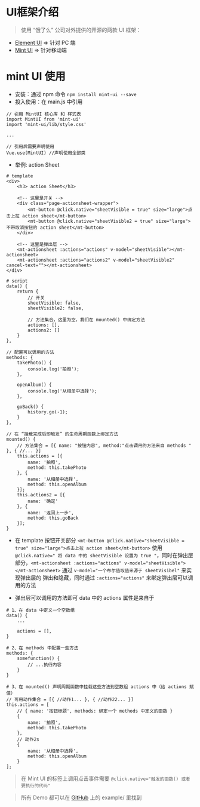 # UI框架介绍
> 使用 “饿了么” 公司对外提供的开源的两款 UI 框架：
* [Element UI](https://element.faas.ele.me/#/zh-CN) => 针对 PC 端
* [Mint UI](http://mint-ui.github.io/#!/zh-cn) => 针对移动端

# mint UI 使用
* 安装：通过 npm 命令 `npm install mint-ui --save`
* 投入使用：在 main.js 中引用
```
// 引用 MintUI 核心库 和 样式表
import MintUI from 'mint-ui'
import 'mint-ui/lib/style.css'

...

// 引用后需要声明使用
Vue.use(MintUI) //声明使用全部类
```
* 举例: action Sheet
```
# template
<div>
    <h3> action Sheet</h3>

    <!-- 这里是开关 -->
    <div class="page-actionsheet-wrapper">
        <mt-button @click.native="sheetVisible = true" size="large">点击上拉 action sheet</mt-button>
        <mt-button @click.native="sheetVisible2 = true" size="large">不带取消按钮的 action sheet</mt-button>
    </div>

    <!-- 这里是弹出层 -->
    <mt-actionsheet :actions="actions" v-model="sheetVisible"></mt-actionsheet>
    <mt-actionsheet :actions="actions2" v-model="sheetVisible2" cancel-text=""></mt-actionsheet>
</div>

# script
data() {
    return {
        // 开关
        sheetVisible: false,
        sheetVisible2: false,

        // 方法集合，这里为空，我们在 mounted() 中绑定方法
        actions: [],
        actions2: []
    }
},

// 配置可以调用的方法
methods: {
    takePhoto() {
        console.log('拍照');
    },

    openAlbum() {
        console.log('从相册中选择');
    },

    goBack() {
        history.go(-1);
    }
},

// 在 “挂载完成后即触发” 的生命周期函数上绑定方法
mounted() {
    // 方法集合 = [{ name: "按钮内容", method:"点击调用的方法来自 methods "  }, { //... }]
    this.actions = [{
        name: '拍照',
        method: this.takePhoto
    }, {
        name: '从相册中选择',
        method: this.openAlbum
    }];
    this.actions2 = [{
        name: '确定'
    }, {
        name: '返回上一步',
        method: this.goBack
    }];
}
```
* 在 template 按钮开关部分 `<mt-button @click.native="sheetVisible = true" size="large">点击上拉 action sheet</mt-button>` 使用 `@click.native=" 将 data 中的 sheetVisible 设置为 true "`，同时在弹出层部分，`<mt-actionsheet :actions="actions" v-model="sheetVisible"></mt-actionsheet>` 通过 `v-model="一个布尔值取值来源于 sheetVisibel"` 来实现弹出层的 弹出和隐藏，同时通过 `:actions="actions"` 来绑定弹出层可以调用的方法

* 弹出层可以调用的方法即可 data 中的 actions 属性是来自于
```
# 1、在 data 中定义一个空数组
data() {
    ...

    actions = [],
}

# 2、在 methods 中配置一些方法
methods: {
    somefunction() {
        // ...执行内容
    }
}

# 3、在 mounted() 声明周期函数中挂载这些方法到空数组 actions 中（给 actions 赋值）
// 可用动作集合 = [{ //动作1... }, { //动作22... }]
this.actions = [
    // { name: '按钮标题', methods: 绑定一个 methods 中定义的函数 }
    {
        name: '拍照',
        method: this.takePhoto
    },
    // 动作2s
    {
        name: '从相册中选择',
        method: this.openAlbum
    }
];
```

> 在 Mint UI 的标签上调用点击事件需要 `@click.native="触发的函数() 或者 要执行的代码"` 

> 所有 Demo 都可以在 [GitHub](https://github.com/ElemeFE/mint-ui) 上的 example/ 里找到